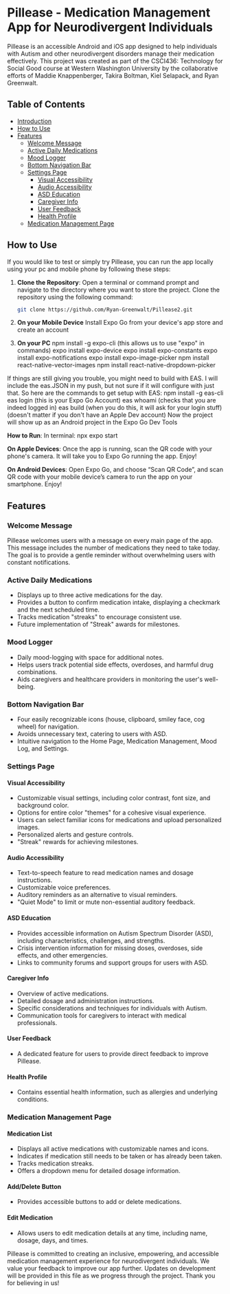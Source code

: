 # Pillease - Medication Management App for Neurodivergent Individuals

Pillease is an accessible Android and iOS app designed to help individuals with Autism and other neurodivergent disorders manage their medication effectively. This project was created as part of the CSCI436: Technology for Social Good course at Western Washington University by the collaborative efforts of Maddie Knappenberger, Takira Boltman, Kiel Selapack, and Ryan Greenwalt.

## Table of Contents
- [Introduction](#pillease---medication-management-app-for-neurodivergent-individuals)
- [How to Use](#use)
- [Features](#features)
  - [Welcome Message](#welcome-message)
  - [Active Daily Medications](#active-daily-medications)
  - [Mood Logger](#mood-logger)
  - [Bottom Navigation Bar](#bottom-navigation-bar)
  - [Settings Page](#settings-page)
    - [Visual Accessibility](#visual-accessibility)
    - [Audio Accessibility](#audio-accessibility)
    - [ASD Education](#asd-education)
    - [Caregiver Info](#caregiver-info)
    - [User Feedback](#user-feedback)
    - [Health Profile](#health-profile)
  - [Medication Management Page](#medication-management-page)
## How to Use

If you would like to test or simply try Pillease, you can run the app locally using your pc and mobile phone by following these steps:

1. **Clone the Repository**: Open a terminal or command prompt and navigate to the directory where you want to store the project. Clone the repository using the following command:

   ```bash
   git clone https://github.com/Ryan-Greenwalt/Pillease2.git
   
2. **On your Mobile Device**
   Install Expo Go from your device's app store and create an account

3. **On your PC**
   npm install -g expo-cli (this allows us to use "expo" in commands)
  expo install expo-device
  expo install expo-constants
   expo install expo-notifications
  expo install expo-image-picker
  npm install react-native-vector-images
  npm install react-native-dropdown-picker

If things are still giving you trouble, you might need to build with
EAS. I will include the eas.JSON in my push, but not sure if it will
configure with just that. So here are the commands to get setup with
EAS:
npm install -g eas-cli
eas login (this is your Expo Go Account)
eas whoami (checks that you are indeed logged in)
eas build (when you do this, it will ask for your login stuff) (doesn't
matter if you don't have an Apple Dev account)
Now the project will show up as an Android project in the Expo Go Dev
Tools

**How to Run**:
In terminal: npx expo start

**On Apple Devices**: Once the app is running, scan the QR code with your phone's camera.
It will take you to Expo Go running the app. Enjoy!

**On Android Devices**: Open Expo Go, and choose “Scan QR Code”, and
scan QR code with your mobile device’s camera to run the app on your
smartphone. Enjoy!

## Features

### Welcome Message

Pillease welcomes users with a message on every main page of the app. This message includes the number of medications they need to take today. The goal is to provide a gentle reminder without overwhelming users with constant notifications.

### Active Daily Medications

- Displays up to three active medications for the day.
- Provides a button to confirm medication intake, displaying a checkmark and the next scheduled time.
- Tracks medication "streaks" to encourage consistent use.
- Future implementation of "Streak" awards for milestones.

### Mood Logger

- Daily mood-logging with space for additional notes.
- Helps users track potential side effects, overdoses, and harmful drug combinations.
- Aids caregivers and healthcare providers in monitoring the user's well-being.

### Bottom Navigation Bar

- Four easily recognizable icons (house, clipboard, smiley face, cog wheel) for navigation.
- Avoids unnecessary text, catering to users with ASD.
- Intuitive navigation to the Home Page, Medication Management, Mood Log, and Settings.

### Settings Page

#### Visual Accessibility

- Customizable visual settings, including color contrast, font size, and background color.
- Options for entire color "themes" for a cohesive visual experience.
- Users can select familiar icons for medications and upload personalized images.
- Personalized alerts and gesture controls.
- "Streak" rewards for achieving milestones.

#### Audio Accessibility

- Text-to-speech feature to read medication names and dosage instructions.
- Customizable voice preferences.
- Auditory reminders as an alternative to visual reminders.
- "Quiet Mode" to limit or mute non-essential auditory feedback.

#### ASD Education

- Provides accessible information on Autism Spectrum Disorder (ASD), including characteristics, challenges, and strengths.
- Crisis intervention information for missing doses, overdoses, side effects, and other emergencies.
- Links to community forums and support groups for users with ASD.

#### Caregiver Info

- Overview of active medications.
- Detailed dosage and administration instructions.
- Specific considerations and techniques for individuals with Autism.
- Communication tools for caregivers to interact with medical professionals.

#### User Feedback

- A dedicated feature for users to provide direct feedback to improve Pillease.

#### Health Profile

- Contains essential health information, such as allergies and underlying conditions.

### Medication Management Page

#### Medication List

- Displays all active medications with customizable names and icons.
- Indicates if medication still needs to be taken or has already been taken.
- Tracks medication streaks.
- Offers a dropdown menu for detailed dosage information.

#### Add/Delete Button

- Provides accessible buttons to add or delete medications.

#### Edit Medication

- Allows users to edit medication details at any time, including name, dosage, days, and times.

Pillease is committed to creating an inclusive, empowering, and accessible medication management experience for neurodivergent individuals. We value your feedback to improve our app further. Updates on development will be provided in this file as we progress through the project. Thank you for believing in us!
